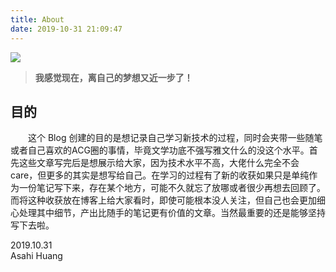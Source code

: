 ```yaml
---
title: About
date: 2019-10-31 21:09:47
---
```


![](https://pan.asahih.com/images/2019/10/31/xkM7mpojd0/IMG_0285.jpg)

> **我感觉现在，离自己的梦想又近一步了！**

## 目的

&emsp;&emsp;这个 Blog 创建的目的是想记录自己学习新技术的过程，同时会夹带一些随笔或者自己喜欢的ACG圈的事情，毕竟文学功底不强写雅文什么的没这个水平。首先这些文章写完后是想展示给大家，因为技术水平不高，大佬什么完全不会care，但更多的其实是想写给自己。在学习的过程有了新的收获如果只是单纯作为一份笔记写下来，存在某个地方，可能不久就忘了放哪或者很少再想去回顾了。而将这种收获放在博客上给大家看时，即使可能根本没人关注，但自己也会更加细心处理其中细节，产出比随手的笔记更有价值的文章。当然最重要的还是能够坚持写下去啦。  
  



2019.10.31  
Asahi Huang



​		
